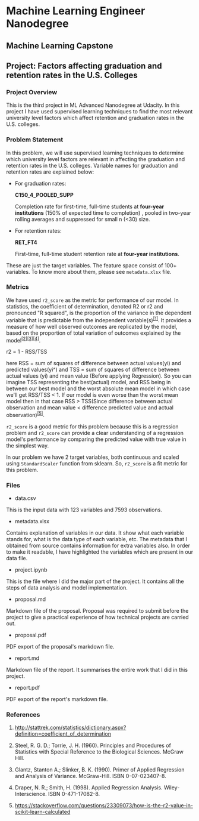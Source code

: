 # Machine Learning Engineer Nanodegree

## Machine Learning Capstone

## Project: Factors affecting graduation and retention rates in the U.S. Colleges

### Project Overview

This is the third project in ML Advanced Nanodegree at Udacity. In this project I have used supervised learning techniques to find the most relevant university level factors which affect retention and graduation rates in the U.S. colleges.

### Problem Statement

In this problem, we will use supervised learning techniques to determine which university level factors are relevant in affecting the graduation and retention rates in the U.S. colleges. Variable names for graduation and retention rates are explained below:

- For graduation rates:

    **C150_4_POOLED_SUPP**

    Completion rate for first-time, full-time students at **four-year institutions** (150% of expected time to completion) , pooled in two-year rolling averages and suppressed for small n (<30) size.

- For retention rates:

    **RET_FT4**

    First-time, full-time student retention rate at **four-year institutions**.

These are just the target variables. The feature space consist of 100+ variables. To know more about them, please see `metadata.xlsx` file.

### Metrics

We have used `r2_score` as the metric for performance of our model. In statistics, the coefficient of determination, denoted R2 or r2 and pronounced "R squared", is the proportion of the variance in the dependent variable that is predictable from the independent variable(s)<sup>[[1]](#ref1)</sup>. It provides a measure of how well observed outcomes are replicated by the model, based on the proportion of total variation of outcomes explained by the model<sup>[[2]](#ref2)[[3]](#ref3)[[4]](#ref4)</sup>.

r2 = 1 - RSS/TSS

here RSS = sum of squares of difference between actual values(yi) and predicted values(yi^) and TSS = sum of squares of difference between actual values (yi) and mean value (Before applying Regression). So you can imagine TSS representing the best(actual) model, and RSS being in between our best model and the worst absolute mean model in which case we'll get RSS/TSS < 1. If our model is even worse than the worst mean model then in that case RSS > TSS(Since difference between actual observation and mean value < difference predicted value and actual observation)<sup>[[5]](#ref5)</sup>.

`r2_score` is a good metric for this problem because this is a regression problem and `r2_score` can provide a clear understanding of a regression model's performance by comparing the predicted value with true value in the simplest way.

In our problem we have 2 target variables, both continuous and scaled using `StandardScaler` function from sklearn. So, `r2_score` is a fit metric for this problem.

### Files

- data.csv

This is the input data with 123 variables and 7593 observations.

- metadata.xlsx

Contains explanation of variables in our data. It show what each variable stands for, what is the data type of each variable, etc. The metadata that I obtained from source contains information for extra variables also. In order to make it readable, I have highlighted the variables which are present in our data file.

- project.ipynb

This is the file where I did the major part of the project. It contains all the steps of data analysis and model implementation.

- proposal.md

Markdown file of the proposal. Proposal was required to submit before the project to give a practical experience of how technical projects are carried out.

- proposal.pdf

PDF export of the proposal's markdown file.

- report.md

Markdown file of the report. It summarises the entire work that I did in this project.

- report.pdf

PDF export of the report's markdown file.

### References

<a id="ref1"></a>

1. http://stattrek.com/statistics/dictionary.aspx?definition=coefficient_of_determination

<a id="ref2"></a>

2. Steel, R. G. D.; Torrie, J. H. (1960). Principles and Procedures of Statistics with Special Reference to the Biological Sciences. McGraw Hill.

<a id="ref3"></a>

3. Glantz, Stanton A.; Slinker, B. K. (1990). Primer of Applied Regression and Analysis of Variance. McGraw-Hill. ISBN 0-07-023407-8.

<a id="ref4"></a>

4. Draper, N. R.; Smith, H. (1998). Applied Regression Analysis. Wiley-Interscience. ISBN 0-471-17082-8.

<a id="ref5"></a>

5. https://stackoverflow.com/questions/23309073/how-is-the-r2-value-in-scikit-learn-calculated
